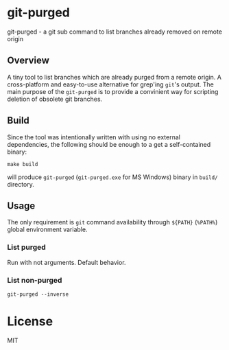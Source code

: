 # git-purged
git-purged - a git sub command to list branches already removed on remote origin

## Overview

A tiny tool to list branches which are already purged from a remote origin. A cross-platform and easy-to-use alternative for grep'ing `git`'s output. The main purpose of the `git-purged` is to provide a convinient way for scripting deletion of obsolete git branches.

## Build

Since the tool was intentionally written with using no external dependencies, the following should be enough to a get a self-contained binary:

    make build
    
will produce `git-purged` (`git-purged.exe` for MS Windows) binary in `build/` directory.

## Usage

The only requirement is `git` command availability through `${PATH}` (`%PATH%`) global environment variable.

### List purged

Run with not arguments. Default behavior.

### List non-purged

    git-purged --inverse

# License

MIT

